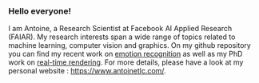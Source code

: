 
### Hello everyone! 
I am Antoine, a Research Scientist at Facebook AI Applied Research (FAIAR). My research interests span a wide range of topics related to machine learning, computer vision and graphics. On my github repository you can find my recent work on [emotion recognition](https://github.com/face-analysis/emonet) as well as my PhD work on [real-time rendering](https://github.com/antoinetlc/realistic_diffraction).
For more details, please have a look at my personal website : https://www.antoinetlc.com/.

<!--
**antoinetlc/antoinetlc** is a ✨ _special_ ✨ repository because its `README.md` (this file) appears on your GitHub profile.
